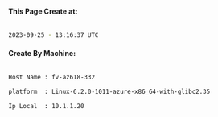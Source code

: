 
   
#### This Page Create at:

```bash

2023-09-25 - 13:16:37 UTC

```

#### Create By Machine:

```bash

Host Name : fv-az618-332

platform  : Linux-6.2.0-1011-azure-x86_64-with-glibc2.35

Ip Local  : 10.1.1.20

```

